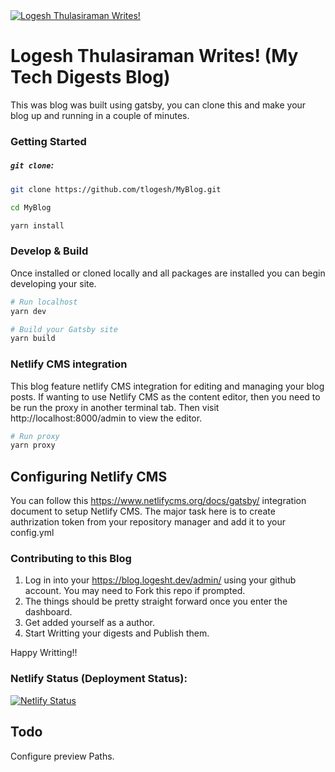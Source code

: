 <a href="https://blog.logesht.dev" target="_blank">
<img src="https://logesht.dev/img/blog_image.png" alt="Logesh Thulasiraman Writes!" />
</a>

<br/>

# Logesh Thulasiraman Writes! (My Tech Digests Blog)

This was blog was built using gatsby, you can clone this and make your blog up and running in a couple of minutes.

### Getting Started

##### `git clone`:

```sh
git clone https://github.com/tlogesh/MyBlog.git 

cd MyBlog

yarn install
```

### Develop & Build

Once installed or cloned locally and all packages are installed you can begin developing your site.

```sh
# Run localhost
yarn dev

# Build your Gatsby site
yarn build
```

### Netlify CMS integration
This blog feature netlify CMS integration for editing and managing your blog posts. If wanting to use Netlify CMS as the content editor, then you need to be run the proxy in another terminal tab. Then visit
http://localhost:8000/admin to view the editor.
```sh
# Run proxy
yarn proxy
```

## Configuring Netlify CMS
You can follow this https://www.netlifycms.org/docs/gatsby/ integration document to setup Netlify CMS. The major task here is to create authrization token from your repository manager and add it to your config.yml

### Contributing to this Blog
1) Log in into your https://blog.logesht.dev/admin/ using your github account. You may need to Fork this repo if prompted.
2) The things should be pretty straight forward once you enter the dashboard.
3) Get added yourself as a author.
4) Start Writting your digests and Publish them.

Happy Writting!!

### Netlify Status (Deployment Status):
[![Netlify Status](https://api.netlify.com/api/v1/badges/cdfbc44e-9173-4b18-8e21-4ee680bc089c/deploy-status)](https://app.netlify.com/sites/blog-logesh/deploys)


## Todo
Configure preview Paths.


